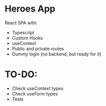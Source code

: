 # Heroes App

React SPA with:

- Typescript
- Custom Hooks
- useContext
- Public and private routes
- Dummy login (no backend, but ready for it)

# TO-DO:

- Check useContext types
- Check useForm types
- Tests
